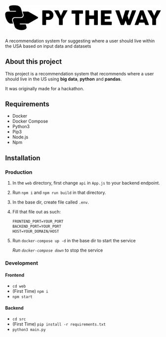 # ![Py The Way](./logo.png?raw=true)

A recommendation system for suggesting where a user should live within the USA based on input data and datasets

## About this project

This project is a recommendation system that recommends where a user should live in the US using **big data**, **python** and **pandas**.

It was originally made for a hackathon.

## Requirements
- Docker
- Docker Compose
- Python3
- Pip3
- Node.js
- Npm

## Installation

### Production
1. In the `web` directory, first change `api` in `App.js` to your backend endpoint.
2. Run `npm i` and `npm run build` in that directory.
3. In the base dir, create file called `.env`.
4. Fill that file out as such:
	```
	FRONTEND_PORT=YOUR_PORT
	BACKEND_PORT=YOUR_PORT
	HOST=YOUR_DOMAIN/HOST
	```
5. Run `docker-compose up -d` in the base dir to start the service
	
	*Run `docker-compose down`* to stop the service


	
### Development
#### Frontend
- `cd web`
- (First Time) `npm i`
- `npm start`
#### Backend
- `cd src`
- (First Time) `pip install -r requirements.txt`
- `python3 main.py`
